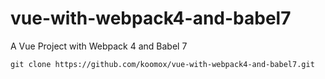 # vue-with-webpack4-and-babel7
A Vue Project with Webpack 4 and Babel 7

```
git clone https://github.com/koomox/vue-with-webpack4-and-babel7.git
```